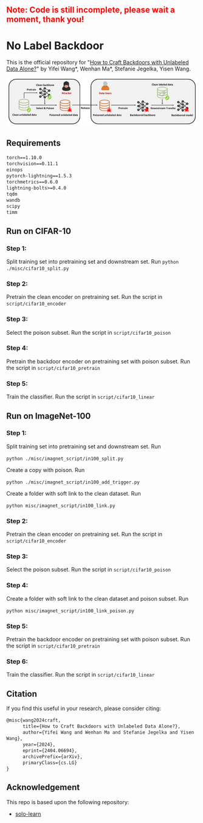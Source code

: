 ## <strong><span style="color: red;">Note: Code is still incomplete, please wait a moment, thank you!</span></strong>

# No Label Backdoor

This is the official repository for "[How to Craft Backdoors with Unlabeled Data Alone?](https://arxiv.org/abs/2404.06694)" by Yifei Wang*, Wenhan Ma*, Stefanie Jegelka, Yisen Wang.

![illustration](assets/illustration.png)

## Requirements

```
torch==1.10.0
torchvision==0.11.1
einops
pytorch-lightning==1.5.3
torchmetrics==0.6.0
lightning-bolts>=0.4.0
tqdm
wandb
scipy
timm
```

## Run on CIFAR-10

### Step 1:

Split training set into pretraining set and downstream set. Run
`python ./misc/cifar10_split.py`

### Step 2:

Pretrain the clean encoder on pretraining set. Run the script in `script/cifar10_encoder`

### Step 3:

Select the poison subset. Run the script in `script/cifar10_poison`

### Step 4:

Pretrain the backdoor encoder on pretraining set with poison subset. Run the script in `script/cifar10_pretrain`

### Step 5:

Train the classifier. Run the script in `script/cifar10_linear`

## Run on ImageNet-100

### Step 1:

Split training set into pretraining set and downstream set. Run

`python ./misc/imagnet_script/in100_split.py`

Create a copy with poison. Run

`python ./misc/imagnet_script/in100_add_trigger.py`

Create a folder with soft link to the clean dataset. Run

`python misc/imagnet_script/in100_link.py`

### Step 2:

Pretrain the clean encoder on pretraining set. Run the script in `script/cifar10_encoder`

### Step 3:

Select the poison subset. Run the script in `script/cifar10_poison`

### Step 4:

Create a folder with soft link to the clean dataset and poison subset. Run

`python misc/imagnet_script/in100_link_poison.py`

### Step 5:

Pretrain the backdoor encoder on pretraining set with poison subset. Run the script in `script/cifar10_pretrain`

### Step 6:

Train the classifier. Run the script in `script/cifar10_linear`

## Citation

If you find this useful in your research, please consider citing:

```
@misc{wang2024craft,
      title={How to Craft Backdoors with Unlabeled Data Alone?}, 
      author={Yifei Wang and Wenhan Ma and Stefanie Jegelka and Yisen Wang},
      year={2024},
      eprint={2404.06694},
      archivePrefix={arXiv},
      primaryClass={cs.LG}
}
```

## Acknowledgement

This repo is based upon the following repository:

* [solo-learn](https://github.com/vturrisi/solo-learn)
